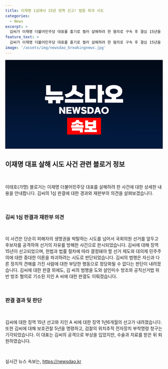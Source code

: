 ```yaml
---
title: 이재명 1심에서 15년 징역 선고! 법원 파괴 시도
categories:
  - News
excerpt: >
  김씨가 이재명 더불어민주당 대표를 흉기로 찔러 살해하려 한 혐의로 구속 후 결심 15년을 선고받았다. 김씨의 범행은 단순히 피해자를 공격하는 것뿐 아니라 공적으로 국회의원 선거를 방해하려는 행위로 판단되어 자유민주주의에 대한 중대한 위협이라고 밝혀졌다. 그는 1월 2일 이 대표를 살해하려 하고, 이날 범행을 도와 기소된 지인 A씨는 징역 1년6개월에 집행유예 3년을 선고받았다. (단어 수: 74, 문자 수: 314)
feature_text: >
  김씨가 이재명 더불어민주당 대표를 흉기로 찔러 살해하려 한 혐의로 구속 후 결심 15년을 선고받았다. 김씨의 범행은 단순히 피해자를 공격하는 것뿐 아니라 공적으로 국회의원 선거를 방해하려는 행위로 판단되어 자유민주주의에 대한 중대한 위협이라고 밝혀졌다. 그는 1월 2일 이 대표를 살해하려 하고, 이날 범행을 도와 기소된 지인 A씨는 징역 1년6개월에 집행유예 3년을 선고받았다. (단어 수: 74, 문자 수: 314)
image: '/assets/img/newsdao_breakingnews.jpg'
---
```


<p><img src="/assets/img/newsdao_breakingnews.jpg" alt="firstkoreanews 속보" /></p>

<h2 data-ke-size="size26">이재명 대표 살해 시도 사건 관련 블로거 정보</h2>

<p data-ke-size="size16">&nbsp;</p>

<p>이태호(가명) 블로거는 이재명 더불어민주당 대표를 살해하려 한 사건에 대한 상세한 내용을 안내합니다. 김씨의 1심 판결에 대한 경과와 재판부의 의견을 살펴보겠습니다.</p>

<p data-ke-size="size16">&nbsp;</p>

<h3>김씨 1심 판결과 재판부 의견</h3>

<p data-ke-size="size16">&nbsp;</p>

<p>이 사건은 단순히 피해자의 생명권을 박탈하는 시도를 넘어서 국회의원 선거를 앞두고 후보자를 공격하여 선거의 자유를 방해한 사건으로 판시되었습니다. 김씨에 대해 징역 15년이 선고되었으며, 헌법과 법률 절차에 따라 결정돼야 할 선거 제도와 대의제 민주주의에 대한 중대한 이론을 파괴하려는 시도로 판단되었습니다. 김씨의 범행은 자신과 다른 정치적 견해를 가진 사람에 대한 부당한 행동으로 정당화될 수 없다는 판단이 내려졌습니다. 김씨에 대한 판결 외에도, 김 씨의 범행을 도와 살인미수 방조와 공직선거법 위반 방조 혐의로 기소된 지인 A 씨에 대한 판결도 이뤄졌습니다.</p>

<p data-ke-size="size16">&nbsp;</p>

<h3>판결 결과 및 판단</h3>

<p data-ke-size="size16">&nbsp;</p>

<p>김씨에 대한 징역 15년 선고와 지인 A 씨에 대한 징역 1년6개월의 선고가 내려졌습니다. 또한 김씨에 대해 보호관찰 5년을 명령하고, 검찰의 위치추적 전자장치 부착명령 청구는 기각되었습니다. 이 대표는 김씨의 공격으로 부상을 입었지만, 수술과 치료를 받은 뒤 퇴원하였습니다.</p>

<p data-ke-size="size16">&nbsp;</p>
실시간 뉴스 속보는, <a href="https://newsdao.kr" rel="dofollow">https://newsdao.kr</a>


